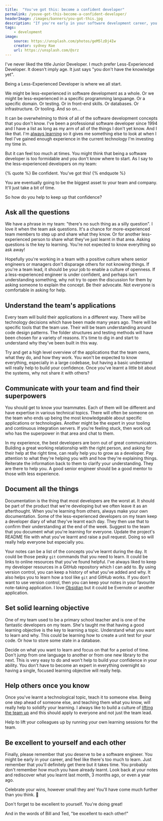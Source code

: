```yaml
---
title:  "You've got this: become a confident developer"
permalink: /youve-got-this-become-a-confident-developer/
headerImage: /images/banners/you-got-this.jpg
description: "If you're early in your software development career, you might not realise how good you are yet. Here are a few ideas to boost your confidence."
tags:
    - development
image:
    source: https://unsplash.com/photos/geM5lzDj4Iw
    creator: sydney Rae
    url: https://unsplash.com/@srz
---
```


I've never liked the title Junior Developer. I much prefer Less-Experienced Developer. It doesn't imply age. It just says "you don't have the knowledge yet".

Being a Less-Experienced Developer is where we all start.

We might be less-experienced in software development as a whole. Or we might be less-experienced in a specific programming languange. Or a specific domain. Or testing. Or in front-end skills. Or databases. Or infrastructure. Or tooling. And so on...

It can be overwhelming to think of all of the software development concepts that you don't know. I've been a professional software developer since 1994 and I have a list as long as my arm of all of the things I don't yet know. And I like that. I'm [always learning](/always-be-learning/) so it gives me something else to look at when I feel I've gained enough experience in the current technology I'm investing my time in.

But it can feel too much at times. You might think that being a software developer is too formidable and you don't know where to start. As I say to the less-experienced developers on my team:

{% quote %}
Be confident. You've got this!
{% endquote %}

You are eventually going to be the biggest asset to your team and company. It'll just take a bit of time.

So how do you help to keep up that confidence?

## Ask all the questions

We have a phrase in my team: "there's no such thing as a silly question". I love it when the team ask questions. It's a chance for more-experienced team members to step up and share what they know. Or for another less-experienced person to share what they've just learnt in that area. Asking questions is the key to learning. You're not expected to know everything so ask away!

Hopefully you're working in a team with a positive culture where senior engineers or managers don't disparage others for not knowing things. If you're a team lead, it should be your job to enable a culture of openness. If a less-experienced engineer is under confident, and perhaps isn't understanding something, why not try to open the discussion for them by asking someone to explain the concept. Be their advocate. Not everyone is comfortable in asking for help.

## Understand the team's applications

Every team will build their applications in a different way. There will be technology decisions which have been made many years ago. There will be specific tools that the team use. Their will be team understanding around code design patterns. The folder structures and testing methods will have been chosen for a variety of reasons. It's time to dig in and start to understand why they've been built in this way.

Try and get a high level overview of the applications that the team owns, what they do, and how they work. You won't be expected to know everything, especially in a large codebase, but having a basic understand will really help to build your confidence. Once you've learnt a little bit about the systems, why not share it with others?

## Communicate with your team and find their superpowers

You should get to know your teammates. Each of them will be different and have expertise in various technical topics. There will often be someone on the team who ends up being the most knowledgeable about specific applications or technologies. Another might be the expert in your tooling and continuous integration servers. If you're feeling stuck, then work out who has the superpower in that area and chat to them.

In my experience, the best developers are born out of great communicators. Building a great working relationship with the right person, and asking for their help at the right time, can really help you to grow as a developer. Pay attention to what they're helping you with and how they're explaining things. Reiterate the information back to them to clarify your understanding. They are there to help you. A good senior engineer should be a good mentor to those with less experience.

## Document all the things

Documentation is the thing that most developers are the worst at. It should be part of the product that we're developing but we often leave it as an afterthought. When you're learning from others, always make your own documentation. Some of the less-experienced developers on my team keep a developer diary of what they've learnt each day. They then use that to confirm their understanding at the end of the week. Suggest to the team that you document what you're learning for everyone. Update the project's README file with what you've learnt and raise a pull request. Doing so will really help everyone but especially you.

Your notes can be a list of the concepts you've learnt during the day. It could be those pesky `git` commands that you need to learn. It could be links to online resources that you've found helpful. I've always liked to keep my developer resources in a GitHub repository which I can add to. By using version control, you can keep a history of what you've added and why. It also helps you to learn how a tool like `git` and GitHub works. If you don't want to use version control, then you can keep your notes in your favourite note-taking application. I love [Obsidian](/beginners-guide-note-taking-obsidian/) but it could be Evernote or another application.

## Set solid learning objective

One of my team used to be a primary school teacher and is one of the fantastic developers on my team. She's taught me that having a good learning objective is the key to learning a topic. Understand what you want to learn and why. This could be learning how to create a unit test for your code. Or how to store some state in a database.

Decide on what you want to learn and focus on that for a period of time. Don't jump from one language to another or from one new library to the next. This is very easy to do and won't help to build your confidence in your ability. You don't have to become an expert in everything overnight so having a single, focused learning objective will really help.

## Help others once you know

Once you've learnt a technological topic, teach it to someone else. Being one step ahead of someone else, and teaching them what you know, will really help to solidify your learning. I always like to build a culture of [lifting the team up](/lift-your-team-up/) and this should apply to everyone and not just the team lead.

Help to lift your colleagues up by running your own learning sessions for the team.

## Be excellent to yourself and each other

Finally, please remember that you deserve to be a software engineer. You might be early in your career, and feel like there's too much to learn. Just remember that you'll definitely get there but it takes time. You probably don't remember how much you have already learnt. Look back at your notes and rediscover what you learnt last month, 3 months ago, or even a year ago.

Celebrate your wins, however small they are! You'll have come much further than you think. 🎉

Don't forget to be excellent to yourself. You're doing great!

And in the words of Bill and Ted, "be excellent to each other!"
